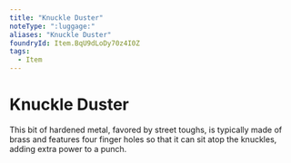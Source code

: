 ```yaml
---
title: "Knuckle Duster"
noteType: ":luggage:"
aliases: "Knuckle Duster"
foundryId: Item.BqU9dLoDy70z4I0Z
tags:
  - Item
---
```


# Knuckle Duster

This bit of hardened metal, favored by street toughs, is typically made of brass and features four finger holes so that it can sit atop the knuckles, adding extra power to a punch.
